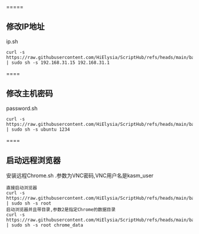 
=====

## 修改IP地址

ip.sh

```
curl -s https://raw.githubusercontent.com/HiElysia/ScriptHub/refs/heads/main/base/ip.sh | sudo sh -s 192.168.31.15 192.168.31.1
```

====

## 修改主机密码

password.sh

```
curl -s https://raw.githubusercontent.com/HiElysia/ScriptHub/refs/heads/main/base/password.sh | sudo sh -s ubuntu 1234
```

====

## 启动远程浏览器

安装远程Chrome.sh .参数为VNC密码,VNC用户名是kasm_user

```
直接启动浏览器
curl -s https://raw.githubusercontent.com/HiElysia/ScriptHub/refs/heads/main/base/webchrome.sh | sudo sh -s root
启动浏览器并且带目录,参数2是指定Chrome的数据目录
curl -s https://raw.githubusercontent.com/HiElysia/ScriptHub/refs/heads/main/base/webchrome.sh | sudo sh -s root chrome_data
```


